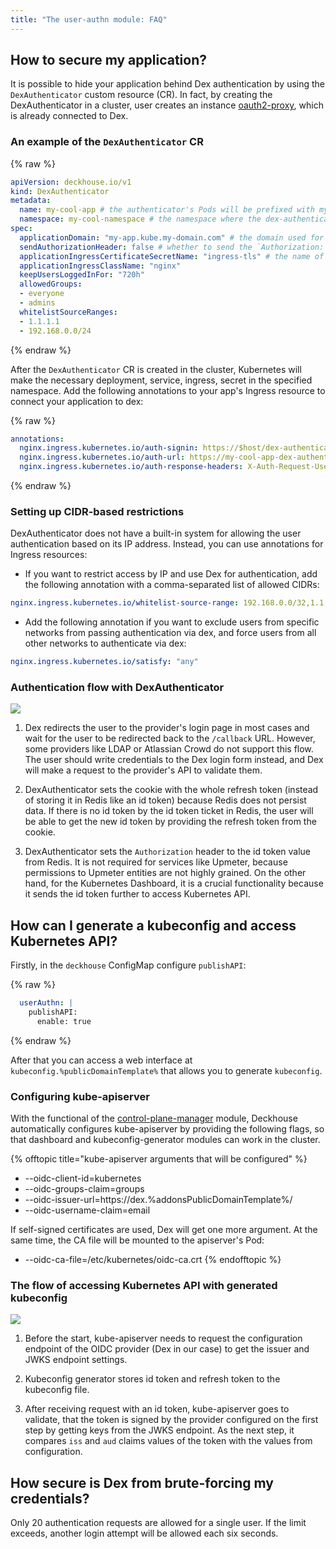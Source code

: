 ```yaml
---
title: "The user-authn module: FAQ"
---
```


## How to secure my application?

It is possible to hide your application behind Dex authentication by using the `DexAuthenticator` custom resource (CR).
In fact, by creating the DexAuthenticator in a cluster, user creates an instance [oauth2-proxy](https://github.com/pusher/oauth2_proxy), which is already connected to Dex.

### An example of the `DexAuthenticator` CR

{% raw %}
```yaml
apiVersion: deckhouse.io/v1
kind: DexAuthenticator
metadata:
  name: my-cool-app # the authenticator's Pods will be prefixed with my-cool-app
  namespace: my-cool-namespace # the namespace where the dex-authenticator will be deployed
spec:
  applicationDomain: "my-app.kube.my-domain.com" # the domain used for your app
  sendAuthorizationHeader: false # whether to send the `Authorization: Bearer` header to the application (comes in handy with auth_request in nginx)
  applicationIngressCertificateSecretName: "ingress-tls" # the name of the secret with the tls certificate
  applicationIngressClassName: "nginx"
  keepUsersLoggedInFor: "720h"
  allowedGroups:
  - everyone
  - admins
  whitelistSourceRanges:
  - 1.1.1.1
  - 192.168.0.0/24
```
{% endraw %}

After the `DexAuthenticator` CR is created in the cluster, Kubernetes will make the necessary deployment, service, ingress, secret in the specified namespace.
Add the following annotations to your app's Ingress resource to connect your application to dex:

{% raw %}
```yaml
annotations:
  nginx.ingress.kubernetes.io/auth-signin: https://$host/dex-authenticator/sign_in
  nginx.ingress.kubernetes.io/auth-url: https://my-cool-app-dex-authenticator.my-cool-namespace.svc.{{ cluster domain, e.g., | cluster.local }}/dex-authenticator/auth
  nginx.ingress.kubernetes.io/auth-response-headers: X-Auth-Request-User,X-Auth-Request-Email,Authorization
```
{% endraw %}

### Setting up CIDR-based restrictions

DexAuthenticator does not have a built-in system for allowing the user authentication based on its IP address. Instead, you can use annotations for Ingress resources:

* If you want to restrict access by IP and use Dex for authentication, add the following annotation with a comma-separated list of allowed CIDRs:
```yaml
nginx.ingress.kubernetes.io/whitelist-source-range: 192.168.0.0/32,1.1.1.1`
```
* Add the following annotation if you want to exclude users from specific networks from passing authentication via dex, and force users from all other networks to authenticate via dex:
```yaml
nginx.ingress.kubernetes.io/satisfy: "any"
```

### Authentication flow with DexAuthenticator

<img src="../../images/150-user-authn/dex_login.svg">

1. Dex redirects the user to the provider's login page in most cases and wait for the user to be redirected back to the `/callback` URL. However, some providers like LDAP or Atlassian Crowd do not support this flow. The user should write credentials to the Dex login form instead, and Dex will make a request to the provider's API to validate them.

2. DexAuthenticator sets the cookie with the whole refresh token (instead of storing it in Redis like an id token) because Redis does not persist data.
If there is no id token by the id token ticket in Redis, the user will be able to get the new id token by providing the refresh token from the cookie.

3. DexAuthenticator sets the `Authorization` header to the id token value from Redis. It is not required for services like Upmeter, because permissions to Upmeter entities are not highly grained. 
On the other hand, for the Kubernetes Dashboard, it is a crucial functionality because it sends the id token further to access Kubernetes API.


## How can I generate a kubeconfig and access Kubernetes API?

Firstly, in the `deckhouse` ConfigMap configure `publishAPI`:

{% raw %}
```yaml
  userAuthn: |
    publishAPI:
      enable: true
```
{% endraw %}

After that you can access a web interface at `kubeconfig.%publicDomainTemplate%` that allows you to generate `kubeconfig`.

### Configuring kube-apiserver

With the functional of the [control-plane-manager](../../modules/040-control-plane-manager/) module, Deckhouse automatically configures kube-apiserver by providing the following flags, so that dashboard and kubeconfig-generator modules can work in the cluster.

{% offtopic title="kube-apiserver arguments that will be configured" %}

* --oidc-client-id=kubernetes
* --oidc-groups-claim=groups
* --oidc-issuer-url=https://dex.%addonsPublicDomainTemplate%/
* --oidc-username-claim=email

If self-signed certificates are used, Dex will get one more argument. At the same time, the CA file will be mounted to the apiserver's Pod:

* --oidc-ca-file=/etc/kubernetes/oidc-ca.crt
  {% endofftopic %}
  
### The flow of accessing Kubernetes API with generated kubeconfig

<img src="../../images/150-user-authn/kubeconfig_dex.svg">

1. Before the start, kube-apiserver needs to request the configuration endpoint of the OIDC provider (Dex in our case) to get the issuer and JWKS endpoint settings.

2. Kubeconfig generator stores id token and refresh token to the kubeconfig file.

3. After receiving request with an id token, kube-apiserver goes to validate, that the token is signed by the provider configured on the first step by getting keys from the JWKS endpoint. As the next step, it compares `iss` and `aud` claims values of the token with the values from configuration. 


## How secure is Dex from brute-forcing my credentials?

Only 20 authentication requests are allowed for a single user. If the limit exceeds, another login attempt will be allowed each six seconds.
